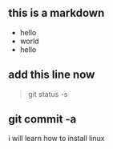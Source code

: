 ## this is a markdown
- hello
- world
- hello

## add this line now
> git status -s

## git commit -a

i will learn how to install linux

